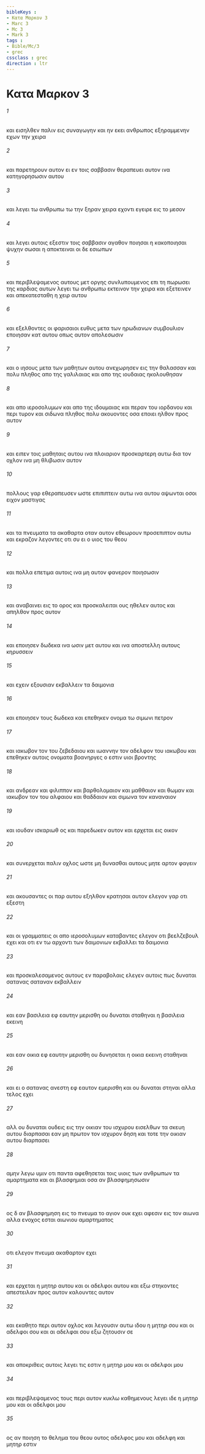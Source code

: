 ```yaml
---
bibleKeys : 
- Κατα Μαρκον 3
- Marc 3
- Mc 3
- Mark 3
tags : 
- Bible/Mc/3
- grec
cssclass : grec
direction : ltr
---
```


# Κατα Μαρκον 3

###### 1
και εισηλθεν παλιν εις συναγωγην και ην εκει ανθρωπος εξηραμμενην εχων την χειρα
###### 2
και παρετηρουν αυτον ει εν τοις σαββασιν θεραπευει αυτον ινα κατηγορησωσιν αυτου
###### 3
και λεγει τω ανθρωπω τω την ξηραν χειρα εχοντι εγειρε εις το μεσον
###### 4
και λεγει αυτοις εξεστιν τοις σαββασιν αγαθον ποιησαι η κακοποιησαι ψυχην σωσαι η αποκτειναι οι δε εσιωπων
###### 5
και περιβλεψαμενος αυτους μετ οργης συνλυπουμενος επι τη πωρωσει της καρδιας αυτων λεγει τω ανθρωπω εκτεινον την χειρα και εξετεινεν και απεκατεσταθη η χειρ αυτου
###### 6
και εξελθοντες οι φαρισαιοι ευθυς μετα των ηρωδιανων συμβουλιον εποιησαν κατ αυτου οπως αυτον απολεσωσιν
###### 7
και ο ιησους μετα των μαθητων αυτου ανεχωρησεν εις την θαλασσαν και πολυ πληθος απο της γαλιλαιας και απο της ιουδαιας ηκολουθησαν
###### 8
και απο ιεροσολυμων και απο της ιδουμαιας και περαν του ιορδανου και περι τυρον και σιδωνα πληθος πολυ ακουοντες οσα εποιει ηλθον προς αυτον
###### 9
και ειπεν τοις μαθηταις αυτου ινα πλοιαριον προσκαρτερη αυτω δια τον οχλον ινα μη θλιβωσιν αυτον
###### 10
πολλους γαρ εθεραπευσεν ωστε επιπιπτειν αυτω ινα αυτου αψωνται οσοι ειχον μαστιγας
###### 11
και τα πνευματα τα ακαθαρτα οταν αυτον εθεωρουν προσεπιπτον αυτω και εκραζον λεγοντες οτι συ ει ο υιος του θεου
###### 12
και πολλα επετιμα αυτοις ινα μη αυτον φανερον ποιησωσιν
###### 13
και αναβαινει εις το ορος και προσκαλειται ους ηθελεν αυτος και απηλθον προς αυτον
###### 14
και εποιησεν δωδεκα ινα ωσιν μετ αυτου και ινα αποστελλη αυτους κηρυσσειν
###### 15
και εχειν εξουσιαν εκβαλλειν τα δαιμονια
###### 16
και εποιησεν τους δωδεκα και επεθηκεν ονομα τω σιμωνι πετρον
###### 17
και ιακωβον τον του ζεβεδαιου και ιωαννην τον αδελφον του ιακωβου και επεθηκεν αυτοις ονοματα βοανηργες ο εστιν υιοι βροντης
###### 18
και ανδρεαν και φιλιππον και βαρθολομαιον και μαθθαιον και θωμαν και ιακωβον τον του αλφαιου και θαδδαιον και σιμωνα τον καναναιον
###### 19
και ιουδαν ισκαριωθ ος και παρεδωκεν αυτον και ερχεται εις οικον
###### 20
και συνερχεται παλιν οχλος ωστε μη δυνασθαι αυτους μητε αρτον φαγειν
###### 21
και ακουσαντες οι παρ αυτου εξηλθον κρατησαι αυτον ελεγον γαρ οτι εξεστη
###### 22
και οι γραμματεις οι απο ιεροσολυμων καταβαντες ελεγον οτι βεελζεβουλ εχει και οτι εν τω αρχοντι των δαιμονιων εκβαλλει τα δαιμονια
###### 23
και προσκαλεσαμενος αυτους εν παραβολαις ελεγεν αυτοις πως δυναται σατανας σαταναν εκβαλλειν
###### 24
και εαν βασιλεια εφ εαυτην μερισθη ου δυναται σταθηναι η βασιλεια εκεινη
###### 25
και εαν οικια εφ εαυτην μερισθη ου δυνησεται η οικια εκεινη σταθηναι
###### 26
και ει ο σατανας ανεστη εφ εαυτον εμερισθη και ου δυναται στηναι αλλα τελος εχει
###### 27
αλλ ου δυναται ουδεις εις την οικιαν του ισχυρου εισελθων τα σκευη αυτου διαρπασαι εαν μη πρωτον τον ισχυρον δηση και τοτε την οικιαν αυτου διαρπασει
###### 28
αμην λεγω υμιν οτι παντα αφεθησεται τοις υιοις των ανθρωπων τα αμαρτηματα και αι βλασφημιαι οσα αν βλασφημησωσιν
###### 29
ος δ αν βλασφημηση εις το πνευμα το αγιον ουκ εχει αφεσιν εις τον αιωνα αλλα ενοχος εσται αιωνιου αμαρτηματος
###### 30
οτι ελεγον πνευμα ακαθαρτον εχει
###### 31
και ερχεται η μητηρ αυτου και οι αδελφοι αυτου και εξω στηκοντες απεστειλαν προς αυτον καλουντες αυτον
###### 32
και εκαθητο περι αυτον οχλος και λεγουσιν αυτω ιδου η μητηρ σου και οι αδελφοι σου και αι αδελφαι σου εξω ζητουσιν σε
###### 33
και αποκριθεις αυτοις λεγει τις εστιν η μητηρ μου και οι αδελφοι μου
###### 34
και περιβλεψαμενος τους περι αυτον κυκλω καθημενους λεγει ιδε η μητηρ μου και οι αδελφοι μου
###### 35
ος αν ποιηση το θελημα του θεου ουτος αδελφος μου και αδελφη και μητηρ εστιν
